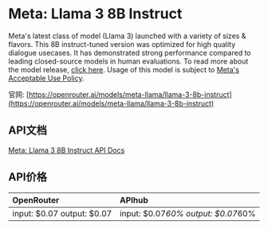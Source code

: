 # Meta: Llama 3 8B Instruct

Meta's latest class of model (Llama 3) launched with a variety of sizes & flavors. This 8B instruct-tuned version was optimized for high quality dialogue usecases.
It has demonstrated strong performance compared to leading closed-source models in human evaluations.
To read more about the model release, [click here](https://ai.meta.com/blog/meta-llama-3/). Usage of this model is subject to [Meta's Acceptable Use Policy](https://llama.meta.com/llama3/use-policy/).

官网: [https://openrouter.ai/models/meta-llama/llama-3-8b-instruct](https://openrouter.ai/models/meta-llama/llama-3-8b-instruct)

## API文档

[Meta: Llama 3 8B Instruct API Docs](../apis/zh/Meta:_Llama_3_8B_Instruct.md)

## API价格

| OpenRouter | APIhub |
|:---|:---|
| input: $0.07 output: $0.07 | input: $0.07*60% output: $0.07*60% |
